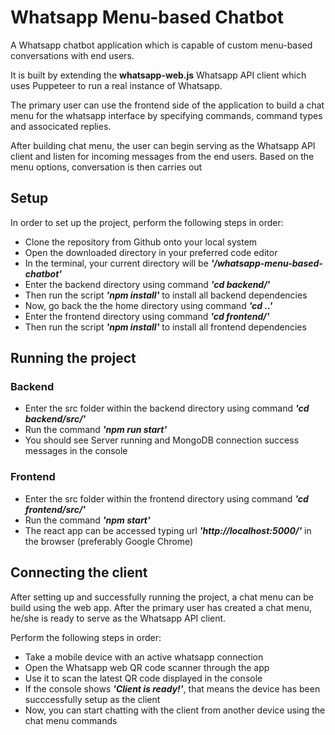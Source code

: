 # Whatsapp Menu-based Chatbot
A Whatsapp chatbot application which is capable of custom menu-based conversations with end users.

It is built by extending the **whatsapp-web.js** Whatsapp API client which uses Puppeteer to run a real instance of Whatsapp.

The primary user can use the frontend side of the application to build a chat menu for the whatsapp interface by specifying commands, command types and associcated replies.

After building chat menu, the user can begin serving as the Whatsapp API client and listen for incoming messages from the end users. Based on the menu options, conversation is then carries out

## Setup

In order to set up the project, perform the following steps in order:

*	Clone the repository from Github onto your local system
*	Open the downloaded directory in your preferred code editor
*	In the terminal, your current directory will be ***'/whatsapp-menu-based-chatbot'***
*	Enter the backend directory using command ***'cd backend/'*** 
*   Then run the script ***'npm install'*** to install all backend dependencies
*   Now, go back the the home directory using command ***'cd ..'***
*   Enter the frontend directory using command ***'cd frontend/'***
*   Then run the script ***'npm install'*** to install all frontend dependencies

## Running the project

### Backend

*   Enter the src folder within the backend directory using command ***'cd backend/src/'***
*   Run the command ***'npm run start'***
*   You should see Server running and MongoDB connection success messages in the console

### Frontend

*   Enter the src folder within the frontend directory using command ***'cd frontend/src/'***
*   Run the command ***'npm start'***
*   The react app can be accessed typing url ***'http://localhost:5000/'*** in the browser (preferably Google Chrome)

## Connecting the client

After setting up and successfully running the project, a chat menu can be build using the web app.
After the primary user has created a chat menu, he/she is ready to serve as the Whatsapp API client.

Perform the following steps in order:

*   Take a mobile device with an active whatsapp connection
*   Open the Whatsapp web QR code scanner through the app
*   Use it to scan the latest QR code displayed in the console
*   If the console shows ***'Client is ready!'***, that means the device has been succcessfully setup as the client
*   Now, you can start chatting with the client from another device using the chat menu commands




